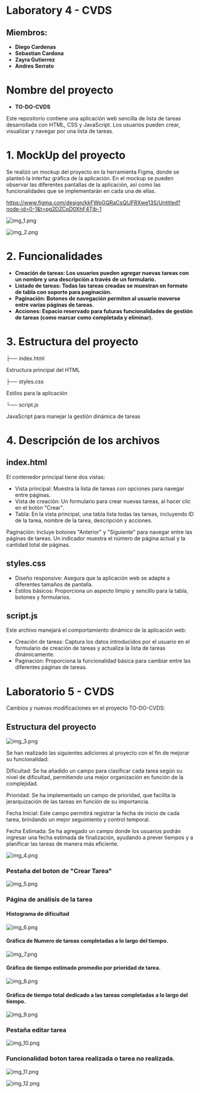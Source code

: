 # Laboratory 4 - CVDS

## Miembros:
- **Diego Cardenas**
- **Sebastian Cardona**
- **Zayra Gutierrez**
- **Andres Serrato**

# Nombre del proyecto
- **TO-DO-CVDS**

Este repositorio contiene una aplicación web sencilla de lista de tareas desarrollada con HTML, CSS y JavaScript. Los usuarios pueden crear, visualizar y navegar por una lista de tareas.

# 1. MockUp del proyecto

Se realizó un mockup del proyecto en la herramienta Figma, donde se planteó la interfaz gráfica de la aplicación. En el mockup se pueden observar las diferentes pantallas de la aplicación, así como las funcionalidades que se implementarán en cada una de ellas.

https://www.figma.com/design/kkFWpGQRaCsQIJFRXwe13S/Untitled?node-id=0-1&t=pg2DZCoD0XhF4Tjb-1

![img_1.png](Imgs/img_1.png)

![img_2.png](Imgs/img_2.png)


# 2. Funcionalidades

- **Creación de tareas: Los usuarios pueden agregar nuevas tareas con un nombre y una descripción a través de un formulario.**
- **Listado de tareas: Todas las tareas creadas se muestran en formato de tabla con soporte para paginación.**
- **Paginación: Botones de navegación permiten al usuario moverse entre varias páginas de tareas.**
- **Acciones: Espacio reservado para futuras funcionalidades de gestión de tareas (como marcar como completada y eliminar).**


# 3. Estructura del proyecto


├── index.html

Estructura principal del HTML

├── styles.css

Estilos para la aplicación

└── script.js

JavaScript para manejar la gestión dinámica de tareas

# 4. Descripción de los archivos

## index.html
El contenedor principal tiene dos vistas:

- Vista principal: Muestra la lista de tareas con opciones para navegar entre páginas.
- Vista de creación: Un formulario para crear nuevas tareas, al hacer clic en el botón "Crear".
- Tabla: En la vista principal, una tabla lista todas las tareas, incluyendo ID de la tarea, nombre de la tarea, descripción y acciones.

Paginación: Incluye botones "Anterior" y "Siguiente" para navegar entre las páginas de tareas. Un indicador muestra el número de página actual y la cantidad total de páginas.

## styles.css

- Diseño responsive: Asegura que la aplicación web se adapte a diferentes tamaños de pantalla.
- Estilos básicos: Proporciona un aspecto limpio y sencillo para la tabla, botones y formularios.

## script.js
Este archivo manejará el comportamiento dinámico de la aplicación web:

- Creación de tareas: Captura los datos introducidos por el usuario en el formulario de creación de tareas y actualiza la lista de tareas dinámicamente.
- Paginación: Proporciona la funcionalidad básica para cambiar entre las diferentes páginas de tareas.

# Laboratorio 5 - CVDS

Cambios y nuevas modificaciones en el proyecto TO-DO-CVDS:

## Estructura del proyecto

![img_3.png](Imgs/img_3.png)

Se han realizado las siguientes adiciones al proyecto con el fin de mejorar su funcionalidad:

Dificultad: Se ha añadido un campo para clasificar cada tarea según su nivel de dificultad, permitiendo una mejor organización en función de la complejidad.

Prioridad: Se ha implementado un campo de prioridad, que facilita la jerarquización de las tareas en función de su importancia.

Fecha Inicial: Este campo permitirá registrar la fecha de inicio de cada tarea, brindando un mejor seguimiento y control temporal.

Fecha Estimada: Se ha agregado un campo donde los usuarios podrán ingresar una fecha estimada de finalización, ayudando a prever tiempos y a planificar las tareas de manera más eficiente.

![img_4.png](Imgs/img_4.png)

### Pestaña del boton de "Crear Tarea"

![img_5.png](Imgs/img_5.png)

### Página de análisis de la tarea

#### Histograma de dificultad

![img_6.png](Imgs/img_6.png)

#### Gráfica de Numero de tareas completadas a lo largo del tiempo.
![img_7.png](Imgs/img_7.png)

#### Gráfica de tiempo estimado promedio por prioridad de tarea.
![img_8.png](Imgs/img_8.png)

#### Gráfica de tiempo total dedicado a las tareas completadas a lo largo del tiempo.
![img_9.png](Imgs/img_9.png)

### Pestaña editar tarea

![img_10.png](Imgs/img_10.png)

### Funcionalidad boton tarea realizada o tarea no realizada.

![img_11.png](Imgs/img_11.png)


![img_12.png](Imgs/img_12.png)
